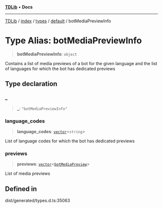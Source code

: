 [**TDLib**](../../../../../../README.md) • **Docs**

***

[TDLib](../../../../../../modules.md) / [index](../../../../../README.md) / [types](../../../README.md) / [default](../README.md) / botMediaPreviewInfo

# Type Alias: botMediaPreviewInfo

> **botMediaPreviewInfo**: `object`

Contains a list of media previews of a bot for the given language and the list of languages for which the bot has dedicated previews

## Type declaration

### \_

> **\_**: `"botMediaPreviewInfo"`

### language\_codes

> **language\_codes**: [`vector`](vector.md)\<`string`\>

List of language codes for which the bot has dedicated previews

### previews

> **previews**: [`vector`](vector.md)\<[`botMediaPreview`](botMediaPreview.md)\>

List of media previews

## Defined in

dist/generated/types.d.ts:35063
